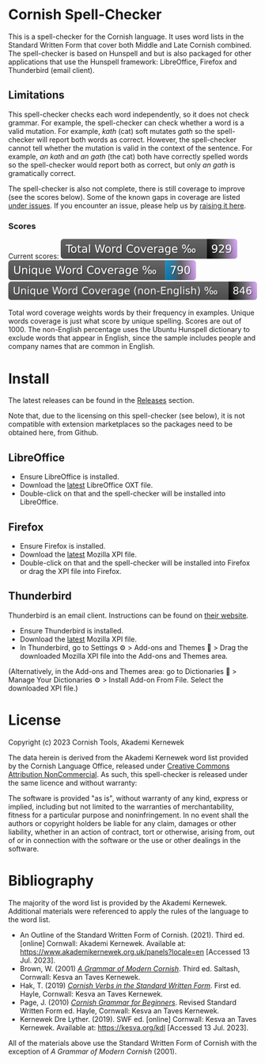 # Cornish Spell-Checker

This is a spell-checker for the Cornish language. It uses word lists in the Standard Written Form that cover both Middle and Late Cornish combined. The spell-checker is based on Hunspell and but is also packaged for other applications that use the Hunspell framework: LibreOffice, Firefox and Thunderbird (email client).

## Limitations

This spell-checker checks each word independently, so it does not check grammar. For example, the spell-checker can check whether a word is a valid mutation. For example, *kath* (cat) soft mutates *gath* so the spell-checker will report both words as correct. However, the spell-checker cannot tell whether the mutation is valid in the context of the sentence. For example, *an kath* and *an gath* (the cat) both have correctly spelled words so the spell-checker would report both as correct, but only *an gath* is gramatically correct.

The spell-checker is also not complete, there is still coverage to improve (see the scores below). Some of the known gaps in coverage are listed [under issues](https://github.com/cornish-tools/cornish-spellchecker/issues). If you encounter an issue, please help us by [raising it here](https://github.com/cornish-tools/cornish-spellchecker/issues).

### Scores

Current scores:
![](badge/test-total-words.svg)
![](badge/test-unique-words.svg)
![](badge/test-unique-noneng-words.svg)

Total word coverage weights words by their frequency in examples. Unique words coverage is just what score by unique spelling. Scores are out of 1000. The non-English percentage uses the Ubuntu Hunspell dictionary to exclude words that appear in English, since the sample includes people and company names that are common in English. 

# Install

The latest releases can be found in the [Releases](https://github.com/cornish-tools/cornish-spellchecker/releases) section.

Note that, due to the licensing on this spell-checker (see below), it is not compatible with extension marketplaces so the packages need to be obtained here, from Github.

## LibreOffice

- Ensure LibreOffice is installed.
- Download the [latest](https://github.com/cornish-tools/cornish-spellchecker/releases) LibreOffice OXT file.
- Double-click on that and the spell-checker will be installed into LibreOffice.

## Firefox

- Ensure Firefox is installed.
- Download the [latest](https://github.com/cornish-tools/cornish-spellchecker/releases) Mozilla XPI file.
- Double-click on that and the spell-checker will be installed into Firefox or drag the XPI file into Firefox.

## Thunderbird

Thunderbird is an email client. Instructions can be found on [their website](https://support.mozilla.org/en-US/kb/installing-addon-thunderbird#w_a-slightly-less-ideal-case-install-from-a-downloaded-xpi-file).

- Ensure Thunderbird is installed.
- Download the [latest](https://github.com/cornish-tools/cornish-spellchecker/releases) Mozilla XPI file.
- In Thunderbird, go to Settings &#x2699; > Add-ons and Themes &#129513; > Drag the downloaded Mozilla XPI file into the Add-ons and Themes area.

(Alternatively, in the Add-ons and Themes area: go to Dictionaries &#128213; > Manage Your Dictionaries &#x2699; > Install Add-on From File. Select the downloaded XPI file.)

# License

Copyright (c) 2023 Cornish Tools, Akademi Kernewek

The data herein is derived from the Akademi Kernewek word list provided by the Cornish Language Office, released under [Creative Commons Attribution NonCommercial](https://creativecommons.org/licenses/by-nc/4.0/). As such, this spell-checker is released under the same licence and without warranty:

The software is provided "as is", without warranty of any kind, express or implied, including but not limited to the warranties of merchantability, fitness for a particular purpose and noninfringement. In no event shall the authors or copyright holders be liable for any claim, damages or other liability, whether in an action of contract, tort or otherwise, arising from, out of or in connection with the software or the use or other dealings in the software.

# Bibliography

The majority of the word list is provided by the Akademi Kernewek. Additional materials were referenced to apply the rules of the language to the word list.

* An Outline of the Standard Written Form of Cornish. (2021). Third ed. [online] Cornwall: Akademi Kernewek. Available at: https://www.akademikernewek.org.uk/panels?locale=en [Accessed 13 Jul. 2023].
* Brown, W. (2001) *[A Grammar of Modern Cornish](https://kesva.org/publications/grammar-modern-cornish)*. Third ed. Saltash, Cornwall: Kesva an Taves Kernewek.
* Hak, T. (2019) *[Cornish Verbs in the Standard Written Form](https://kesva.org/publications/cornish-verbs)*. First ed. Hayle, Cornwall: Kesva an Taves Kernewek.
* Page, J. (2010) *[Cornish Grammar for Beginners](https://kesva.org/publications/cornish-grammar-beginners-and-auxiliary-verbs)*. Revised Standard Written Form ed. Hayle, Cornwall: Kesva an Taves Kernewek.
* Kernewek Dre Lyther. (2019). SWF ed. [online] Cornwall: Kesva an Taves Kernewek. Available at: https://kesva.org/kdl [Accessed 13 Jul. 2023].

All of the materials above use the Standard Written Form of Cornish with the exception of _A Grammar of Modern Cornish_ (2001).
